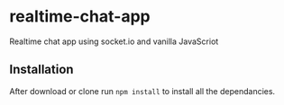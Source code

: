 # realtime-chat-app
Realtime chat app using socket.io and vanilla JavaScriot

## Installation 
After download or clone run `npm install` to install all the dependancies.
